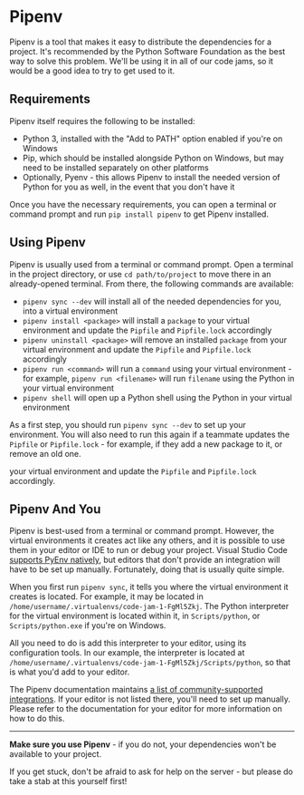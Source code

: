 Pipenv
======

Pipenv is a tool that makes it easy to distribute the dependencies for a project. It's recommended by the Python Software
Foundation as the best way to solve this problem. We'll be using it in all of our code jams, so it would be a good idea
to try to get used to it.

Requirements
------------

Pipenv itself requires the following to be installed:

* Python 3, installed with the "Add to PATH" option enabled if you're on Windows
* Pip, which should be installed alongside Python on Windows, but may need to be installed separately on other platforms
* Optionally, Pyenv - this allows Pipenv to install the needed version of Python for you as well, in the event that you don't have it

Once you have the necessary requirements, you can open a terminal or command prompt and run `pip install pipenv` to get Pipenv installed.

Using Pipenv
------------

Pipenv is usually used from a terminal or command prompt. Open a terminal in the project directory, or use `cd path/to/project` to move there
in an already-opened terminal. From there, the following commands are available:

* `pipenv sync --dev` will install all of the needed dependencies for you, into a virtual environment
* `pipenv install <package>` will install a `package` to your virtual environment and update the `Pipfile` and `Pipfile.lock` accordingly
* `pipenv uninstall <package>` will remove an installed `package` from your virtual environment and update the `Pipfile` and `Pipfile.lock` accordingly
* `pipenv run <command>` will run a `command` using your virtual environment - for example, `pipenv run <filename>` will run `filename` using the Python in your virtual environment
* `pipenv shell` will open up a Python shell using the Python in your virtual environment

As a first step, you should run `pipenv sync --dev` to set up your environment. You will also need to run this again if a teammate updates the
`Pipfile` or `Pipfile.lock` - for example, if they add a new package to it, or remove an old one.

your virtual environment and update the `Pipfile` and `Pipfile.lock` accordingly.

Pipenv And You
--------------

Pipenv is best-used from a terminal or command prompt. However, the virtual environments it creates act like any others, and it is possible to use them
in your editor or IDE to run or debug your project. Visual Studio Code [supports PyEnv natively](https://code.visualstudio.com/docs/python/environments), 
but editors that don't provide an integration will have to be set up manually. Fortunately, doing that is usually quite simple.

When you first run `pipenv sync`, it tells you where the virtual environment it creates is located. For example, it may be located in
`/home/username/.virtualenvs/code-jam-1-FgMl5Zkj`. The Python interpreter for the virtual environment is located within it, in `Scripts/python`,
or `Scripts/python.exe` if you're on Windows.

All you need to do is add this interpreter to your editor, using its configuration tools. In our example, the interpreter is located at
`/home/username/.virtualenvs/code-jam-1-FgMl5Zkj/Scripts/python`, so that is what you'd add to your editor.

The Pipenv documentation maintains [a list of community-supported integrations](https://docs.pipenv.org/advanced/#community-integrations).
If your editor is not listed there, you'll need to set up manually. Please refer to the documentation for your editor for more information on
how to do this.

---

**Make sure you use Pipenv** - if you do not, your dependencies won't be available to your project.

If you get stuck, don't be afraid to ask for help on the server - but please do take a stab at this yourself first!